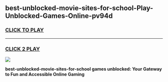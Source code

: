
## best-unblocked-movie-sites-for-school-Play-Unblocked-Games-Online-pv94d
<h3>
<a href="https://premium76.site?title=best-unblocked-movie-sites-for-school&ref=25A">CLICK TO PLAY</a></h3>
<hr>

<h3>
<a href="https://premium76.site?title=best-unblocked-movie-sites-for-school&ref=25A">CLICK 2 PLAY</a>
  
</h3>

<a href="https://premium76.site?title=best-unblocked-movie-sites-for-school&ref=25A"><img src="https://clearcache.store/games.png"></a>


**best-unblocked-movie-sites-for-school games unblocked: Your Gateway to Fun and Accessible Online Gaming**
